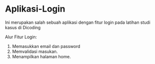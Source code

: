 # Aplikasi-Login
Ini merupakan salah sebuah aplikasi dengan fitur login pada latihan studi kasus di Dicoding

Alur Fitur Login:
1. Memasukkan email dan password
2. Memvalidasi masukan.
3. Menampilkan halaman home.
